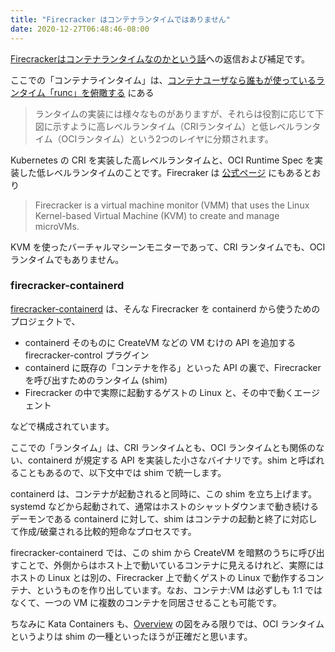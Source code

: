 ```yaml
---
title: "Firecracker はコンテナランタイムではありません"
date: 2020-12-27T06:48:46-08:00
---
```


[Firecrackerはコンテナランタイムなのかという話](https://blog.inductor.me/entry/2020/12/23/213104)への返信および補足です。

ここでの「コンテナラインタイム」は、[コンテナユーザなら誰もが使っているランタイム「runc」を俯瞰する](https://medium.com/nttlabs/runc-overview-263b83164c98) にある

> ランタイムの実装には様々なものがありますが、それらは役割に応じて下図に示すように高レベルランタイム（CRIランタイム）と低レベルランタイム（OCIランタイム）という2つのレイヤに分類されます。

Kubernetes の CRI を実装した高レベルランタイムと、OCI Runtime Spec を実装した低レベルランタイムのことです。Firecraker は [公式ページ](https://firecracker-microvm.github.io/) にもあるとおり

> Firecracker is a virtual machine monitor (VMM) that uses the Linux Kernel-based Virtual Machine (KVM) to create and manage microVMs.

KVM を使ったバーチャルマシーンモニターであって、CRI ランタイムでも、OCI ランタイムでもありません。

### firecracker-containerd

[firecracker-containerd](https://github.com/firecracker-microvm/firecracker-containerd/) は、そんな Firecracker を containerd から使うためのプロジェクトで、

* containerd そのものに CreateVM などの VM むけの API を追加する firecracker-control プラグイン
* containerd に既存の「コンテナを作る」といった API の裏で、Firecracker を呼び出すためのランタイム (shim)
* Firecracker の中で実際に起動するゲストの Linux と、その中で動くエージェント

などで構成されています。

ここでの「ランタイム」は、CRI ランタイムとも、OCI ランタイムとも関係のない、containerd が規定する API を実装した小さなバイナリです。shim と呼ばれることもあるので、以下文中では shim で統一します。

containerd は、コンテナが起動されると同時に、この shim を立ち上げます。systemd などから起動されて、通常はホストのシャットダウンまで動き続けるデーモンである containerd に対して、shim はコンテナの起動と終了に対応して作成/破棄される比較的短命なプロセスです。

firecracker-containerd では、この shim から CreateVM を暗黙のうちに呼び出すことで、外側からはホスト上で動いているコンテナに見えるけれど、実際にはホストの Linux とは別の、Firecracker 上で動くゲストの Linux で動作するコンテナ、というものを作り出しています。なお、コンテナ:VM は必ずしも 1:1 ではなくて、一つの VM に複数のコンテナを同居させることも可能です。

ちなみに Kata Containers も、[Overview](https://github.com/kata-containers/kata-containers/blob/2.0-dev/docs/design/architecture.md#overview
) の図をみる限りでは、OCI ランタイムというよりは shim の一種といったほうが正確だと思います。
